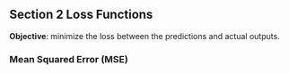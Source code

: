 ## Section 2 Loss Functions
**Objective**: minimize the loss between the predictions and actual outputs.

### Mean Squared Error (MSE)
